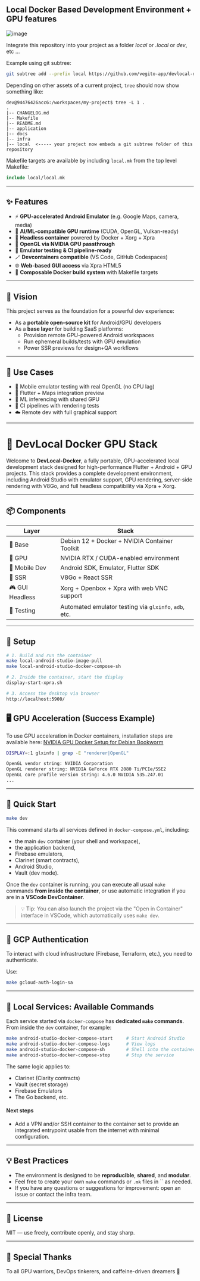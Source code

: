 ## Local Docker Based Development Environment + GPU features 

![image](https://github.com/user-attachments/assets/2b24c0b6-d77d-45d1-a16d-e8b2b134601b)

Integrate this repository into your project as a folder *local* or *.local* or *dev*, etc ... 

Example using git subtree:

```bash
git subtree add --prefix local https://github.com/vegito-app/devlocal-docker-gpu.git main --squash
```

Depending on other assets of a current project, `tree` should now show something like:

```
dev@94476426acc6:/workspaces/my-project$ tree -L 1 .
.
|-- CHANGELOG.md
|-- Makefile
|-- README.md
|-- application
|-- docs
|-- infra
|-- local  <----- your project now embeds a git subtree folder of this repository
```

Makefile targets are available by including `local.mk` from the top level Makefile:

```Makefile
include local/local.mk
```


---

## ✨ Features

- ⚡ **GPU-accelerated Android Emulator** (e.g. Google Maps, camera, media)
- 🧠 **AI/ML-compatible GPU runtime** (CUDA, OpenGL, Vulkan-ready)
- 🐋 **Headless container** powered by Docker + Xorg + Xpra
- 🎯 **OpenGL via NVIDIA GPU passthrough**
- 🧪 **Emulator testing & CI pipeline-ready**
- 🪄 **Devcontainers compatible** (VS Code, GitHub Codespaces)
- 🌐 **Web-based GUI access** via Xpra HTML5
- 🔄 **Composable Docker build system** with Makefile targets

---

## 🧭 Vision

This project serves as the foundation for a powerful dev experience:

- As a **portable open-source kit** for Android/GPU developers
- As a **base layer** for building SaaS platforms:
  - Provision remote GPU-powered Android workspaces
  - Run ephemeral builds/tests with GPU emulation
  - Power SSR previews for design+QA workflows

---

## 🧪 Use Cases

- 🚀 Mobile emulator testing with real OpenGL (no CPU lag)
- 🎥 Flutter + Maps integration preview
- 🧠 ML inferencing with shared GPU
- 🧪 CI pipelines with rendering tests
- ☁️ Remote dev with full graphical support

---

# 🧱 DevLocal Docker GPU Stack

Welcome to **DevLocal-Docker**, a fully portable, GPU-accelerated local development stack designed for high-performance Flutter + Android + GPU projects. This stack provides a complete development environment, including Android Studio with emulator support, GPU rendering, server-side rendering with V8Go, and full headless compatibility via Xpra + Xorg.

---

## 📦 Components

| Layer              | Stack                                                      |
|-------------------|------------------------------------------------------------|
| 🧰 Base            | Debian 12 + Docker + NVIDIA Container Toolkit              |
| 🧠 GPU             | NVIDIA RTX / CUDA-enabled environment                      |
| 📱 Mobile Dev      | Android SDK, Emulator, Flutter SDK                        |
| 🧠 SSR             | V8Go + React SSR                                           |
| 🎮 GUI Headless    | Xorg + Openbox + Xpra with web VNC support                 |
| 🧪 Testing         | Automated emulator testing via `glxinfo`, `adb`, etc.      |

---

## 🔧 Setup

```bash
# 1. Build and run the container
make local-android-studio-image-pull
make local-android-studio-docker-compose-sh

# 2. Inside the container, start the display
display-start-xpra.sh

# 3. Access the desktop via browser
http://localhost:5900/
```

## 🖥️ GPU Acceleration (Success Example)

To use GPU acceleration in Docker containers, installation steps are available here: [NVIDIA GPU Docker Setup for Debian Bookworm](docker/gpu)

```bash
DISPLAY=:1 glxinfo | grep -E "renderer|OpenGL"

OpenGL vendor string: NVIDIA Corporation
OpenGL renderer string: NVIDIA GeForce RTX 2080 Ti/PCIe/SSE2
OpenGL core profile version string: 4.6.0 NVIDIA 535.247.01
...
```

---

## 🚀 Quick Start

```bash
make dev
```

This command starts all services defined in `docker-compose.yml`, including:

- the main `dev` container (your shell and workspace),
- the application backend,
- Firebase emulators,
- Clarinet (smart contracts),
- Android Studio,
- Vault (dev mode).

Once the `dev` container is running, you can execute all usual `make` commands **from inside the container**, or use automatic integration if you are in a **VSCode DevContainer**.

> 💡 Tip: You can also launch the project via the "Open in Container" interface in VSCode, which automatically uses `make dev`.

---

## 🔐 GCP Authentication

To interact with cloud infrastructure (Firebase, Terraform, etc.), you need to authenticate.

Use:

```bash
make gcloud-auth-login-sa
```
---

## 🧰 Local Services: Available Commands

Each service started via `docker-compose` has **dedicated `make` commands**. From inside the `dev` container, for example:

```bash
make android-studio-docker-compose-start     # Start Android Studio
make android-studio-docker-compose-logs      # View logs
make android-studio-docker-compose-sh        # Shell into the container
make android-studio-docker-compose-stop      # Stop the service
```

The same logic applies to:

- Clarinet (Clarity contracts)
- Vault (secret storage)
- Firebase Emulators
- The Go backend, etc.

#### Next steps

* Add a VPN and/or SSH container to the container set to provide an integrated entrypoint usable from the internet with minimal configuration.

---

## 💡 Best Practices

- The environment is designed to be **reproducible**, **shared**, and **modular**.
- Feel free to create your own `make` commands or `.mk` files in `` as needed.
- If you have any questions or suggestions for improvement: open an issue or contact the infra team.

---

## 📜 License

MIT — use freely, contribute openly, and stay sharp.

---

## 🙌 Special Thanks

To all GPU warriors, DevOps tinkerers, and caffeine-driven dreamers 🚀
